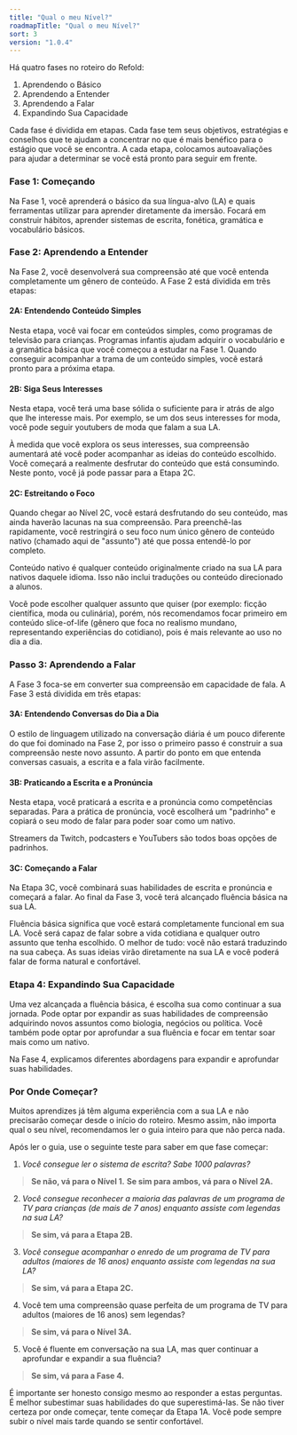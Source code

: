 ```yaml
---
title: "Qual o meu Nível?"
roadmapTitle: "Qual o meu Nível?"
sort: 3
version: "1.0.4"
---
```


Há quatro fases no roteiro do Refold:
1. Aprendendo o Básico
1. Aprendendo a Entender
1. Aprendendo a Falar
1. Expandindo Sua Capacidade

Cada fase é dividida em etapas. Cada fase tem seus objetivos, estratégias e conselhos que te ajudam a concentrar no que é mais benéfico para o estágio que você se encontra. A cada etapa, colocamos autoavaliações para ajudar a determinar se você está pronto para seguir em frente.

### Fase 1: Começando
Na Fase 1, você aprenderá o básico da sua língua-alvo (LA) e quais ferramentas utilizar para aprender diretamente da imersão. Focará em construir hábitos, aprender sistemas de escrita, fonética, gramática e vocabulário básicos.

### Fase 2: Aprendendo a Entender
Na Fase 2, você desenvolverá sua compreensão até que você entenda completamente um gênero de conteúdo. A Fase 2 está dividida em três etapas:

#### 2A: Entendendo Conteúdo Simples
Nesta etapa, você vai focar em conteúdos simples, como programas de televisão para crianças. Programas infantis ajudam adquirir o vocabulário e a gramática básica que você começou a estudar na Fase 1. Quando conseguir acompanhar a trama de um conteúdo simples, você estará pronto para a próxima etapa.

#### 2B: Siga Seus Interesses
Nesta etapa, você terá uma base sólida o suficiente para ir atrás de algo que lhe interesse mais. Por exemplo, se um dos seus interesses for moda, você pode seguir youtubers de moda que falam a sua LA.

À medida que você explora os seus interesses, sua compreensão aumentará até você poder acompanhar as ideias do conteúdo escolhido. Você começará a realmente desfrutar do conteúdo que está consumindo. Neste ponto, você já pode passar para a Etapa 2C.

#### 2C: Estreitando o Foco
Quando chegar ao Nível 2C, você estará desfrutando do seu conteúdo, mas ainda haverão lacunas na sua compreensão. Para preenchê-las rapidamente, você restringirá o seu foco num único gênero de conteúdo nativo (chamado aqui de "assunto") até que possa entendê-lo por completo.

Conteúdo nativo é qualquer conteúdo originalmente criado na sua LA para nativos daquele idioma. Isso não inclui traduções ou conteúdo direcionado a alunos.

Você pode escolher qualquer assunto que quiser (por exemplo: ficção científica, moda ou culinária), porém, nós recomendamos focar primeiro em conteúdo slice-of-life (gênero que foca no realismo mundano, representando experiências do cotidiano), pois é mais relevante ao uso no dia a dia.

### Passo 3: Aprendendo a Falar
A Fase 3 foca-se em converter sua compreensão em capacidade de fala. A Fase 3 está dividida em três etapas:

#### 3A: Entendendo Conversas do Dia a Dia
O estilo de linguagem utilizado na conversação diária é um pouco diferente do que foi dominado na Fase 2, por isso o primeiro passo é construir a sua compreensão neste novo assunto. A partir do ponto em que entenda conversas casuais, a escrita e a fala virão facilmente.

#### 3B: Praticando a Escrita e a Pronúncia
Nesta etapa, você praticará a escrita e a pronúncia como competências separadas. Para a prática de pronúncia, você escolherá um "padrinho" e copiará o seu modo de falar para poder soar como um nativo.

Streamers da Twitch, podcasters e YouTubers são todos boas opções de padrinhos.

#### 3C: Começando a Falar
Na Etapa 3C, você combinará suas habilidades de escrita e pronúncia e começará a falar. Ao final da Fase 3, você terá alcançado fluência básica na sua LA.

Fluência básica significa que você estará completamente funcional em sua LA. Você será capaz de falar sobre a vida cotidiana e qualquer outro assunto que tenha escolhido. O melhor de tudo: você não estará traduzindo na sua cabeça. As suas ideias virão diretamente na sua LA e você poderá falar de forma natural e confortável.

### Etapa 4: Expandindo Sua Capacidade
Uma vez alcançada a fluência básica, é escolha sua como continuar a sua jornada. Pode optar por expandir as suas habilidades de compreensão adquirindo novos assuntos como biologia, negócios ou política. Você também pode optar por aprofundar a sua fluência e focar em tentar soar mais como um nativo.

Na Fase 4, explicamos diferentes abordagens para expandir e aprofundar suas habilidades.


### Por Onde Começar?
Muitos aprendizes já têm alguma experiência com a sua LA e não precisarão começar desde o início do roteiro. Mesmo assim, não importa qual o seu nível, recomendamos ler o guia inteiro para que não perca nada.

Após ler o guia, use o seguinte teste para saber em que fase começar:

1. *Você consegue ler o sistema de escrita? Sabe 1000 palavras?*
> **Se não, vá para o Nível 1.** **Se sim para ambos, vá para o Nível 2A.**

2. *Você consegue reconhecer a maioria das palavras de um programa de TV para crianças (de mais de 7 anos) enquanto assiste com legendas na sua LA?*
> **Se sim, vá para a Etapa 2B.**

3. *Você consegue acompanhar o enredo de um programa de TV para adultos (maiores de 16 anos) enquanto assiste com legendas na sua LA?*
> **Se sim, vá para a Etapa 2C.**

4. Você tem uma compreensão quase perfeita de um programa de TV para adultos (maiores de 16 anos) sem legendas?
> **Se sim, vá para o Nível 3A.**

5. Você é fluente em conversação na sua LA, mas quer continuar a aprofundar e expandir a sua fluência?
> **Se sim, vá para a Fase 4.**

É importante ser honesto consigo mesmo ao responder a estas perguntas. É melhor subestimar suas habilidades do que superestimá-las. Se não tiver certeza por onde começar, tente começar da Etapa 1A. Você pode sempre subir o nível mais tarde quando se sentir confortável.

